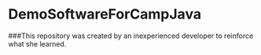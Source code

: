 # DemoSoftwareForCampJava

###This repository was created by an inexperienced developer to reinforce what she learned.
